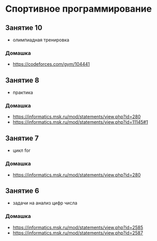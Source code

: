 # Спортивное программирование
## Занятие 10
+ олимпиадная тренировка
### Домашка
+ https://codeforces.com/gym/104441
## Занятие 8
+ практика
### Домашка
+ https://informatics.msk.ru/mod/statements/view.php?id=280
+ https://informatics.msk.ru/mod/statements/view.php?id=11145#1
## Занятие 7
+ цикл for
### Домашка
+ https://informatics.msk.ru/mod/statements/view.php?id=280
## Занятие 6
+ задачи на анализ цифр числа
### Домашка
+ https://informatics.msk.ru/mod/statements/view.php?id=2585
+ https://informatics.msk.ru/mod/statements/view.php?id=2587